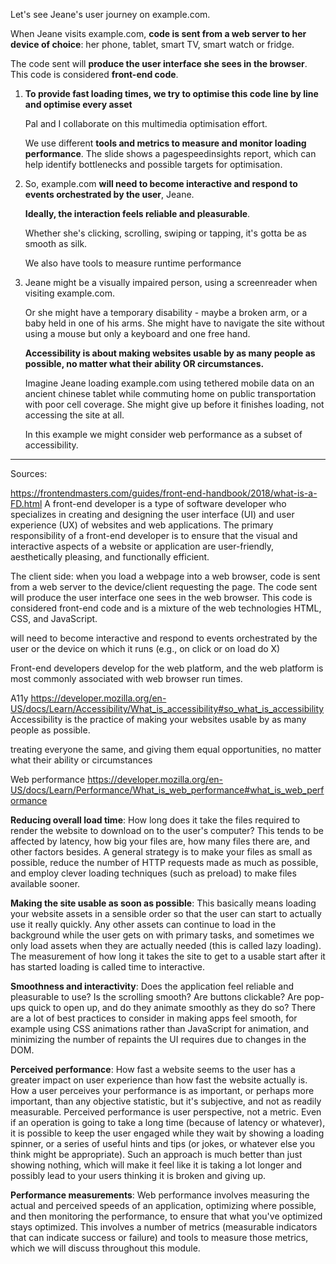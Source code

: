 Let's see Jeane's user journey on example.com.

When Jeane visits example.com, __code is sent from a web server to her device of choice__: her phone, tablet, smart TV, smart watch or fridge.

The code sent will __produce the user interface she sees in the browser__. This code is considered __front-end code__.

1. __To provide fast loading times, we try to optimise this code line by line and optimise every asset__

   Pal and I collaborate on this multimedia optimisation effort.

   We use different __tools and metrics to measure and monitor loading performance__.
   The slide shows a pagespeedinsights report, which can help identify bottlenecks and possible targets for optimisation.

3. So, example.com __will need to become interactive and respond to events orchestrated by the user__, Jeane.

   __Ideally, the interaction feels reliable and pleasurable__.

   Whether she's clicking, scrolling, swiping or tapping, it's gotta be as smooth as silk.

   We also have tools to measure runtime performance

5. Jeane might be a visually impaired person, using a screenreader when visiting example.com.

   Or she might have a temporary disability - maybe a broken arm, or a baby held in one of his arms. She might have to navigate the site without using a mouse but only a keyboard and one free hand.

   __Accessibility is about making websites usable by as many people as possible, no matter what their ability OR circumstances.__

   Imagine Jeane loading example.com using tethered mobile data on an ancient chinese tablet while commuting home on public transportation with poor cell coverage. She might give up before it finishes loading, not accessing the site at all.

   In this example we might consider web performance as a subset of accessibility.


***


Sources:

https://frontendmasters.com/guides/front-end-handbook/2018/what-is-a-FD.html
A front-end developer is a type of software developer who specializes in creating and designing the user interface (UI) and user experience (UX) of websites and web applications. The primary responsibility of a front-end developer is to ensure that the visual and interactive aspects of a website or application are user-friendly, aesthetically pleasing, and functionally efficient.

The client side: when you load a webpage into a web browser, code is sent from a web server to the device/client requesting the page. The code sent will produce the user interface one sees in the web browser. This code is considered front-end code and is a mixture of the web technologies HTML, CSS, and JavaScript.

will need to become interactive and respond to events orchestrated by the user or the device on which it runs (e.g., on click or on load do X)

Front-end developers develop for the web platform, and the web platform is most commonly associated with web browser run times.

A11y
https://developer.mozilla.org/en-US/docs/Learn/Accessibility/What_is_accessibility#so_what_is_accessibility
Accessibility is the practice of making your websites usable by as many people as possible.

treating everyone the same, and giving them equal opportunities, no matter what their ability or circumstances

Web performance
https://developer.mozilla.org/en-US/docs/Learn/Performance/What_is_web_performance#what_is_web_performance

__Reducing overall load time__: How long does it take the files required to render the website to download on to the user's computer? This tends to be affected by latency, how big your files are, how many files there are, and other factors besides. A general strategy is to make your files as small as possible, reduce the number of HTTP requests made as much as possible, and employ clever loading techniques (such as preload) to make files available sooner.

__Making the site usable as soon as possible__: This basically means loading your website assets in a sensible order so that the user can start to actually use it really quickly. Any other assets can continue to load in the background while the user gets on with primary tasks, and sometimes we only load assets when they are actually needed (this is called lazy loading). The measurement of how long it takes the site to get to a usable start after it has started loading is called time to interactive.

__Smoothness and interactivity__: Does the application feel reliable and pleasurable to use? Is the scrolling smooth? Are buttons clickable? Are pop-ups quick to open up, and do they animate smoothly as they do so? There are a lot of best practices to consider in making apps feel smooth, for example using CSS animations rather than JavaScript for animation, and minimizing the number of repaints the UI requires due to changes in the DOM.

__Perceived performance__: How fast a website seems to the user has a greater impact on user experience than how fast the website actually is. How a user perceives your performance is as important, or perhaps more important, than any objective statistic, but it's subjective, and not as readily measurable. Perceived performance is user perspective, not a metric. Even if an operation is going to take a long time (because of latency or whatever), it is possible to keep the user engaged while they wait by showing a loading spinner, or a series of useful hints and tips (or jokes, or whatever else you think might be appropriate). Such an approach is much better than just showing nothing, which will make it feel like it is taking a lot longer and possibly lead to your users thinking it is broken and giving up.

__Performance measurements__: Web performance involves measuring the actual and perceived speeds of an application, optimizing where possible, and then monitoring the performance, to ensure that what you've optimized stays optimized. This involves a number of metrics (measurable indicators that can indicate success or failure) and tools to measure those metrics, which we will discuss throughout this module.
